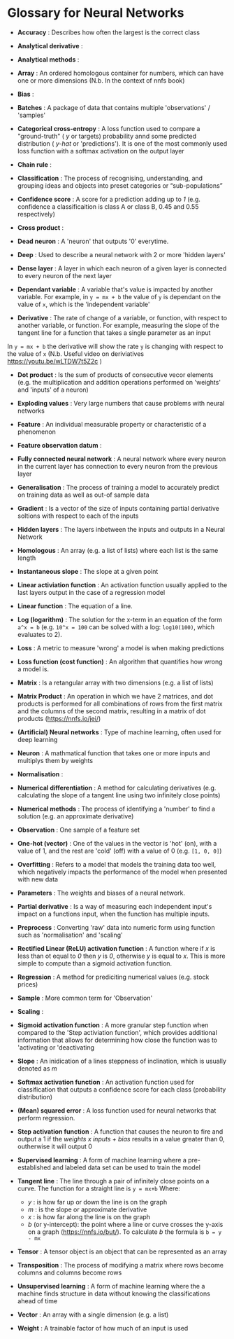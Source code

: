 # Glossary for Neural Networks

* **Accuracy** : Describes how often the largest is the correct class

* **Analytical derivative** : 

* **Analytical methods** : 

* **Array** : An ordered homologous container for numbers, which can have one or more dimensions (N.b. In the context of nnfs book)

* **Bias** : 

* **Batches** : A package of data that contains multiple 'observations' / 'samples'

* **Categorical cross-entropy** : A loss function used to compare a "ground-truth" ( _y_ or targets) probability annd some predicted distribution ( _y-hat_ or 'predictions'). It is one of the most commonly used loss function with a softmax activation on the output layer

* **Chain rule** : 

* **Classification** : The process of recognising, understanding, and grouping ideas and objects into preset categories or “sub-populations”

* **Confidence score** : A score for a prediction adding up to _1_ (e.g. confidence a classificaition is class A or class B, 0.45 and 0.55 respectively)

* **Cross product** : 

* **Dead neuron** : A 'neuron' that outputs '0' everytime. 

* **Deep** : Used to describe a neural network with 2 or more 'hidden layers'

* **Dense layer** : A layer in which each neuron of a given layer is connected to every neuron of the next layer

* **Dependant variable** : A variable that's value is impacted by another variable. For example, in `y = mx + b` the value of `y` is dependant on the value of `x`, which is the 'independent variable'

* **Derivative** : The rate of change of a variable, or function, with respect to another variable, or function. For example, measuring the slope of the tangent line for a function that takes a single parameter as an input 

In `y = mx + b` the derivative will show the rate `y` is changing with respect to the value of `x` (N.b. Useful video on deriviatives https://youtu.be/wLTDW7t5Z2c )

* **Dot product** : Is the sum of products of consecutive vecor elements (e.g. the multiplication and addition operations performed on 'weights' and 'inputs' of a neuron)

* **Exploding values** : Very large numbers that cause problems with neural networks 

* **Feature** : An individual measurable property or characteristic of a phenomenon

* **Feature observation datum** : 

* **Fully connected neural network** : A neural network where every neuron in the current layer has connection to every neuron from the previous layer

* **Generalisation** : The process of training a model to accurately predict on training data as well as out-of sample data

* **Gradient** : Is a vector of the size of inputs containing partial derivative soltions with respect to each of the inputs

* **Hidden layers** : The layers inbetween the inputs and outputs in a Neural Network 

* **Homologous** : An array (e.g. a list of lists) where each list is the same length

* **Instantaneous slope** : The slope at a given point

* **Linear activiation function** : An activation function usually applied to the last layers output in the case of a regression model

* **Linear function** : The equation of a line. 

* **Log (logarithm)** : The solution for the x-term in an equation of the form `a^x = b` (e.g. `10^x = 100` can be solved with a log: `log10(100)`, which evaluates to 2). 

* **Loss** : A metric to measure 'wrong' a model is when making predictions

* **Loss function (cost function)** : An algorithm that quantifies how wrong a model is. 

* **Matrix** : Is a retangular array with two dimensions (e.g. a list of lists) 

* **Matrix Product** : An operation in which we have 2 matrices, and dot products is performed for all combinations of rows from the first matrix and the columns of the second matrix, resulting in a matrix of dot products (https://nnfs.io/jei/)

* **(Artificial) Neural networks** : Type of machine learning, often used for deep learning

* **Neuron** : A mathmatical function that takes one or more inputs and multiplys them by weights

* **Normalisation** : 

* **Numerical differentiation** : A method for calculating derivatives (e.g. calculating the slope of a tangent line using two infinitely close points)

* **Numerical methods** : The process of identifying a 'number' to find a solution (e.g. an approximate derivative)

* **Observation** : One sample of a feature set

* **One-hot (vector)** : One of the values in the vector is 'hot' (on), with a value of 1, and the rest are 'cold' (off) with a value of 0 (e.g. `[1, 0, 0]`) 

* **Overfitting** : Refers to a model that models the training data too well, which negatively impacts the performance of the model when presented with new data

* **Parameters** : The weights and biases of a neural network. 

* **Partial derivative** : Is a way of measuring each independent input's impact on a functions input, when the function has multiple inputs. 

* **Preprocess** : Converting 'raw' data into numeric form using function such as 'normalisation' and 'scaling'

* **Rectified Linear (ReLU) activation function** : A function where if _x_ is less than ot equal to _0_ then _y_ is _0_, otherwise _y_ is equal to _x_. This is more simple to compute than a sigmoid activation function. 

* **Regression** : A method for prediciting numerical values (e.g. stock prices) 

* **Sample** : More common term for 'Observation'

* **Scaling** : 

* **Sigmoid activation function** : A more granular step function when compared to the 'Step activiation function', which provides additional information that allows for determining how close the function was to 'activating or 'deactivating

* **Slope** : An inidication of a lines steppness of inclination, which is usually denoted as _m_

* **Softmax activation function** : An activation function used for classification that outputs a confidence score for each class (probability distribution)

* **(Mean) squared error** : A loss function used for neural networks that perform regression.

* **Step activation function** : A function that causes the neuron to fire and output a 1 if the *weights x inputs + bias* results in a value greater than 0, outherwise it will output 0 

* **Supervised learning** : A form of machine learning where a pre-established and labeled data set can be used to train the model 

* **Tangent line** : The line through a pair of infinitely close points on a curve. The function for a straight line is `y = mx+b` Where:
    * _y_ : is how far up or down the line is on the graph
    * _m_ : is the slope or approximate derivative 
    * _x_ : is how far along the line is on the graph 
    * _b_ (or y-intercept): the point where a line or curve crosses the y-axis on a graph (https://nnfs.io/but/). To calculate _b_ the formula is `b = y - mx`

* **Tensor** : A tensor object is an object that can be represented as an array  

* **Transposition** : The process of modifying a matrix where rows become columns and columns become rows

* **Unsupervised learning** : A form of machine learning where the a machine finds structure in data without knowing the classifications ahead of time

* **Vector** : An array with a single dimension (e.g. a list)

* **Weight** : A trainable factor of how much of an input is used